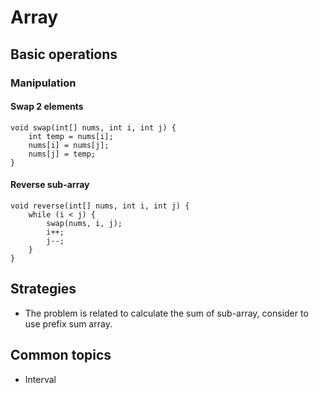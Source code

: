 # Array

## Basic operations
### Manipulation
#### Swap 2 elements
```
void swap(int[] nums, int i, int j) {
    int temp = nums[i];
    nums[i] = nums[j];
    nums[j] = temp;
}
```
#### Reverse sub-array
```
void reverse(int[] nums, int i, int j) {
    while (i < j) {
        swap(nums, i, j);
        i++;
        j--;
    }
}
```

## Strategies
- The problem is related to calculate the sum of sub-array, consider to use prefix sum array.

## Common topics
- Interval
